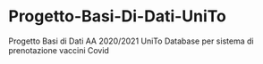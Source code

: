 # Progetto-Basi-Di-Dati-UniTo
Progetto Basi di Dati AA 2020/2021 UniTo
Database per sistema di prenotazione vaccini Covid

